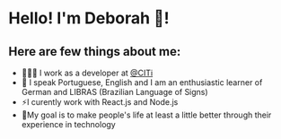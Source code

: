 # Hello! I'm Deborah 🌷! 

## Here are few things about me:
<ul> 
  <li>👩🏻‍💻 I work as a developer at <a href=""https://citi.org.br>@CITi </a></li>
  <li>📓 I speak Portuguese, English and I am an enthusiastic learner of German and LIBRAS (Brazilian Language of Signs)</li>
  <li>⚡I curently work with React.js and Node.js</li>
  <li>🎯My goal is to make people's life at least a little better through their experience in technology</li>
</ul>

